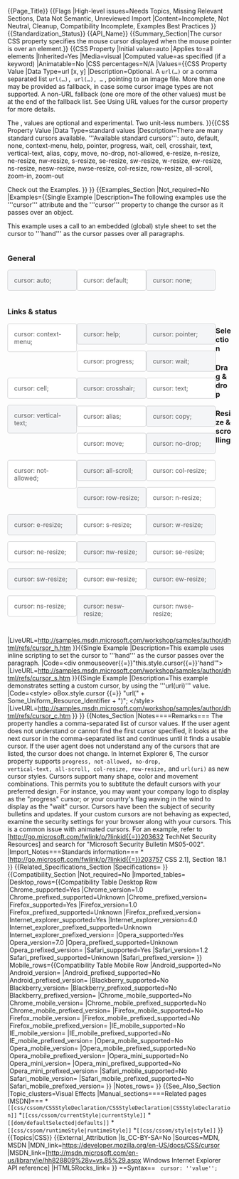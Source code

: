 {{Page_Title}}
{{Flags
|High-level issues=Needs Topics, Missing Relevant Sections, Data Not Semantic, Unreviewed Import
|Content=Incomplete, Not Neutral, Cleanup, Compatibility Incomplete, Examples Best Practices
}}
{{Standardization_Status}}
{{API_Name}}
{{Summary_Section|The cursor CSS property specifies the mouse cursor displayed when the mouse pointer is over an element.}}
{{CSS Property
|Initial value=auto
|Applies to=all elements
|Inherited=Yes
|Media=visual
|Computed value=as specified (if a keyword)
|Animatable=No
|CSS percentages=N/A
|Values={{CSS Property Value
|Data Type=url [x, y]
|Description=Optional.
A <code>url(…)</code> or a comma separated list <code>url(…), url(…), …</code> , pointing to an image file. More than one <code><uri></code> may be provided as fallback, in case some cursor image types are not supported. A non-URL fallback (one ore more of the other values) must be at the end of the fallback list. See Using URL values for the cursor property for more details.

The <x>, <y> values are optional and experimental. Two unit-less numbers.
}}{{CSS Property Value
|Data Type=standard values
|Description=There are many standard cursors available.
'''Available standard cursors''': 
auto, default, none, context-menu, help, pointer, progress, wait, cell, crosshair, text, vertical-text, alias, copy, move, no-drop, not-allowed, e-resize, n-resize, ne-resize, nw-resize, s-resize, se-resize, sw-resize, w-resize, ew-resize, ns-resize, nesw-resize, nwse-resize, col-resize, row-resize, all-scroll, zoom-in, zoom-out

Check out the Examples.
}}
}}
{{Examples_Section
|Not_required=No
|Examples={{Single Example
|Description=The following examples use the '''cursor''' attribute and the '''cursor''' property to change the cursor as it passes over an object.

This example uses a call to an embedded (global) style sheet to set the cursor to '''hand''' as the cursor passes over all paragraphs.


<div style="overflow: hidden;">
		<h3>General</h3>
		<div style="overflow: hidden;">
		<div style="width: 25%; float: left; background: #f4f5f7; cursor: auto; padding: 1em; border-radius: 4px; color: #58595B; border: 1px solid #cdced0; margin-bottom: 1em;">cursor: auto;</div>
		<div style="width: 25%; float: left; background: #ffffff; cursor: default; padding: 1em; border-radius: 4px; color: #58595B; border: 1px solid #cdced0; margin-bottom: 1em;">cursor: default;</div>
		<div style="width: 25%; float: left; background: #f4f5f7; cursor: none; padding: 1em; border-radius: 4px; color: #58595B; border: 1px solid #cdced0; margin-bottom: 1em;">cursor: none;</div></div>
		<h3>Links & status</h3>
		<div style="width: 25%; float: left; background: #ffffff; cursor: context-menu; padding: 1em; border-radius: 4px; color: #58595B; border: 1px solid #cdced0; margin-bottom: 1em;">cursor: context-menu;</div>
		<div style="width: 25%; float: left; background: #f4f5f7; cursor: help; padding: 1em; border-radius: 4px; color: #58595B; border: 1px solid #cdced0; margin-bottom: 1em;">cursor: help;</div>
		<div style="width: 25%; float: left; background: #f4f5f7; cursor: pointer; padding: 1em; border-radius: 4px; color: #58595B; border: 1px solid #cdced0; margin-bottom: 1em;">cursor: pointer;</div>
		<div style="width: 25%; float: left; background: #ffffff; cursor: progress; padding: 1em; border-radius: 4px; color: #58595B; border: 1px solid #cdced0; margin-bottom: 1em;">cursor: progress;</div>
		<div style="width: 25%; float: left; background: #f4f5f7; cursor: wait; padding: 1em; border-radius: 4px; color: #58595B; border: 1px solid #cdced0; margin-bottom: 1em;">cursor: wait;</div>
		<h3>Selection</h3>
		<div style="width: 25%; float: left; background: #ffffff; cursor: cell; padding: 1em; border-radius: 4px; color: #58595B; border: 1px solid #cdced0; margin-bottom: 1em;">cursor: cell;</div>
		<div style="width: 25%; float: left; background: #f4f5f7; cursor: crosshair; padding: 1em; border-radius: 4px; color: #58595B; border: 1px solid #cdced0; margin-bottom: 1em;">cursor: crosshair;</div>
		<div style="width: 25%; float: left; background: #ffffff; cursor: text; padding: 1em; border-radius: 4px; color: #58595B; border: 1px solid #cdced0; margin-bottom: 1em;">cursor: text;</div>
		<div style="width: 25%; float: left; background: #f4f5f7; cursor: vertical-text; padding: 1em; border-radius: 4px; color: #58595B; border: 1px solid #cdced0; margin-bottom: 1em;">cursor: vertical-text;</div>
		<h3>Drag & drop</h3>
		<div style="width: 25%; float: left; background: #ffffff; cursor: alias; padding: 1em; border-radius: 4px; color: #58595B; border: 1px solid #cdced0; margin-bottom: 1em;">cursor: alias;</div>
		<div style="width: 25%; float: left; background: #f4f5f7; cursor: copy; padding: 1em; border-radius: 4px; color: #58595B; border: 1px solid #cdced0; margin-bottom: 1em;">cursor: copy;</div>
		<div style="width: 25%; float: left; background: #ffffff; cursor: move; padding: 1em; border-radius: 4px; color: #58595B; border: 1px solid #cdced0; margin-bottom: 1em;">cursor: move;</div>
		<div style="width: 25%; float: left; background: #f4f5f7; cursor: no-drop; padding: 1em; border-radius: 4px; color: #58595B; border: 1px solid #cdced0; margin-bottom: 1em;">cursor: no-drop;</div>
		<div style="width: 25%; float: left; background: #ffffff; cursor: not-allowed; padding: 1em; border-radius: 4px; color: #58595B; border: 1px solid #cdced0; margin-bottom: 1em;">cursor: not-allowed;</div>
		<h3>Resize & scrolling</h3>
		<div style="width: 25%; float: left; background: #f4f5f7; cursor: all-scroll; padding: 1em; border-radius: 4px; color: #58595B; border: 1px solid #cdced0; margin-bottom: 1em;">cursor: all-scroll;</div>
		<div style="width: 25%; float: left; background: #ffffff; cursor: col-resize; padding: 1em; border-radius: 4px; color: #58595B; border: 1px solid #cdced0; margin-bottom: 1em;">cursor: col-resize;</div>
		<div style="width: 25%; float: left; background: #f4f5f7; cursor: row-resize; padding: 1em; border-radius: 4px; color: #58595B; border: 1px solid #cdced0; margin-bottom: 1em;">cursor: row-resize;</div>
		<div style="width: 25%; float: left; background: #ffffff; cursor: n-resize; padding: 1em; border-radius: 4px; color: #58595B; border: 1px solid #cdced0; margin-bottom: 1em;">cursor: n-resize;</div>
		<div style="width: 25%; float: left; background: #f4f5f7; cursor: e-resize; padding: 1em; border-radius: 4px; color: #58595B; border: 1px solid #cdced0; margin-bottom: 1em;">cursor: e-resize;</div>
		<div style="width: 25%; float: left; background: #ffffff; cursor: s-resize; padding: 1em; border-radius: 4px; color: #58595B; border: 1px solid #cdced0; margin-bottom: 1em;">cursor: s-resize;</div>
		<div style="width: 25%; float: left; background: #f4f5f7; cursor: w-resize; padding: 1em; border-radius: 4px; color: #58595B; border: 1px solid #cdced0; margin-bottom: 1em;">cursor: w-resize;</div>
		<div style="width: 25%; float: left; background: #ffffff; cursor: ne-resize; padding: 1em; border-radius: 4px; color: #58595B; border: 1px solid #cdced0; margin-bottom: 1em;">cursor: ne-resize;</div>
		<div style="width: 25%; float: left; background: #f4f5f7; cursor: nw-resize; padding: 1em; border-radius: 4px; color: #58595B; border: 1px solid #cdced0; margin-bottom: 1em;">cursor: nw-resize;</div>
		<div style="width: 25%; float: left; background: #ffffff; cursor: se-resize; padding: 1em; border-radius: 4px; color: #58595B; border: 1px solid #cdced0; margin-bottom: 1em;">cursor: se-resize;</div>
		<div style="width: 25%; float: left; background: #f4f5f7; cursor: sw-resize; padding: 1em; border-radius: 4px; color: #58595B; border: 1px solid #cdced0; margin-bottom: 1em;">cursor: sw-resize;</div>
		<div style="width: 25%; float: left; background: #ffffff; cursor: ew-resize; padding: 1em; border-radius: 4px; color: #58595B; border: 1px solid #cdced0; margin-bottom: 1em;">cursor: ew-resize;</div>
		<div style="width: 25%; float: left; background: #f4f5f7; cursor: ew-resize; padding: 1em; border-radius: 4px; color: #58595B; border: 1px solid #cdced0; margin-bottom: 1em;">cursor: ew-resize;</div>
		<div style="width: 25%; float: left; background: #ffffff; cursor: ns-resize; padding: 1em; border-radius: 4px; color: #58595B; border: 1px solid #cdced0; margin-bottom: 1em;">cursor: ns-resize;</div>
		<div style="width: 25%; float: left; background: #f4f5f7; cursor: nesw-resize; padding: 1em; border-radius: 4px; color: #58595B; border: 1px solid #cdced0; margin-bottom: 1em;">cursor: nesw-resize;</div>
		<div style="width: 25%; float: left; background: #ffffff; cursor: nwse-resize; padding: 1em; border-radius: 4px; color: #58595B; border: 1px solid #cdced0; margin-bottom: 1em;">cursor: nwse-resize;</div>
	</div>


|LiveURL=http://samples.msdn.microsoft.com/workshop/samples/author/dhtml/refs/cursor_h.htm
}}{{Single Example
|Description=This example uses inline scripting to set the cursor to '''hand''' as the cursor passes over the paragraph.
|Code=&lt;div onmouseover{{=}}"this.style.cursor{{=}}'hand'"&gt;
|LiveURL=http://samples.msdn.microsoft.com/workshop/samples/author/dhtml/refs/cursor_s.htm
}}{{Single Example
|Description=This example demonstrates setting a custom cursor, by using the '''url(uri)''' value.
|Code=&lt;style&gt;
oBox.style.cursor {{=}} "url(" + Some_Uniform_Resource_Identifier + ")";
&lt;/style&gt;
|LiveURL=http://samples.msdn.microsoft.com/workshop/samples/author/dhtml/refs/cursor_c.htm
}}
}}
{{Notes_Section
|Notes====Remarks===
The property handles a comma-separated list of cursor values. If the user agent does not understand or cannot find the first cursor specified, it looks at the next cursor in the comma-separated list and continues until it finds a usable cursor. If the user agent does not understand any of the cursors that are listed, the cursor does not change.
In Internet Explorer 6, The cursor property supports <code>progress, not-allowed, no-drop, vertical-text, all-scroll, col-resize, row-resize,</code> and <code>url(uri)</code> as new cursor styles.
Cursors support many shape, color and movement combinations.  This permits you to subtitute the default cursors with your preferred design.  For instance, you may want your company logo to display as the "progress" cursor;  or your country's flag waving in the wind to display as the "wait" cursor.
Cursors have been the subject of security bulletins and updates.  If your custom cursors are not behaving as expected, examine the security settings for your browser along with your cursors.  This is a common issue with animated cursors.  For an example, refer to [http://go.microsoft.com/fwlink/p/?linkid{{=}}203632 TechNet Security Resources] and search for "Microsoft Security Bulletin MS05-002".
|Import_Notes===Standards information===
*[http://go.microsoft.com/fwlink/p/?linkid{{=}}203757 CSS 2.1], Section 18.1
}}
{{Related_Specifications_Section
|Specifications=
}}
{{Compatibility_Section
|Not_required=No
|Imported_tables=
|Desktop_rows={{Compatibility Table Desktop Row
|Chrome_supported=Yes
|Chrome_version=1.0
|Chrome_prefixed_supported=Unknown
|Chrome_prefixed_version=
|Firefox_supported=Yes
|Firefox_version=1.0
|Firefox_prefixed_supported=Unknown
|Firefox_prefixed_version=
|Internet_explorer_supported=Yes
|Internet_explorer_version=4.0
|Internet_explorer_prefixed_supported=Unknown
|Internet_explorer_prefixed_version=
|Opera_supported=Yes
|Opera_version=7.0
|Opera_prefixed_supported=Unknown
|Opera_prefixed_version=
|Safari_supported=Yes
|Safari_version=1.2
|Safari_prefixed_supported=Unknown
|Safari_prefixed_version=
}}
|Mobile_rows={{Compatibility Table Mobile Row
|Android_supported=No
|Android_version=
|Android_prefixed_supported=No
|Android_prefixed_version=
|Blackberry_supported=No
|Blackberry_version=
|Blackberry_prefixed_supported=No
|Blackberry_prefixed_version=
|Chrome_mobile_supported=No
|Chrome_mobile_version=
|Chrome_mobile_prefixed_supported=No
|Chrome_mobile_prefixed_version=
|Firefox_mobile_supported=No
|Firefox_mobile_version=
|Firefox_mobile_prefixed_supported=No
|Firefox_mobile_prefixed_version=
|IE_mobile_supported=No
|IE_mobile_version=
|IE_mobile_prefixed_supported=No
|IE_mobile_prefixed_version=
|Opera_mobile_supported=No
|Opera_mobile_version=
|Opera_mobile_prefixed_supported=No
|Opera_mobile_prefixed_version=
|Opera_mini_supported=No
|Opera_mini_version=
|Opera_mini_prefixed_supported=No
|Opera_mini_prefixed_version=
|Safari_mobile_supported=No
|Safari_mobile_version=
|Safari_mobile_prefixed_supported=No
|Safari_mobile_prefixed_version=
}}
|Notes_rows=
}}
{{See_Also_Section
|Topic_clusters=Visual Effects
|Manual_sections====Related pages (MSDN)===
*<code>[[css/cssom/CSSStyleDeclaration/CSSStyleDeclaration|CSSStyleDeclaration]]</code>
*<code>[[css/cssom/currentStyle|currentStyle]]</code>
*<code>[[dom/defaultSelected|defaults]]</code>
*<code>[[css/cssom/runtimeStyle|runtimeStyle]]</code>
*<code>[[css/cssom/style|style]]</code>
}}
{{Topics|CSS}}
{{External_Attribution
|Is_CC-BY-SA=No
|Sources=MDN, MSDN
|MDN_link=https://developer.mozilla.org/en-US/docs/CSS/cursor
|MSDN_link=[http://msdn.microsoft.com/en-us/library/ie/hh828809%28v=vs.85%29.aspx Windows Internet Explorer API reference]
|HTML5Rocks_link=
}}
==Syntax==
<code>
cursor: ''value'';
</code>
